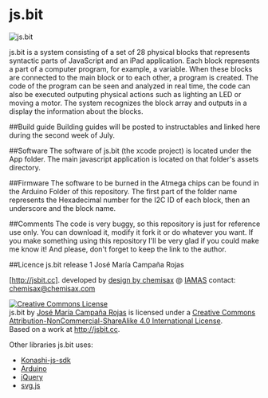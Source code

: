 # js.bit

![js.bit](http://jsbit.cc/github/jsbit.github.header.jpg)


js.bit is a system consisting of a set of 28 physical blocks that represents syntactic parts of JavaScript and an iPad application. Each block represents a part of a computer program, for example, a variable. When these blocks are connected to the main block or to each other, a program is created. The code of the program can be seen and analyzed in real time, the code can also be executed outputing physical actions such as lighting an LED or moving a motor. The system recognizes the block array and outputs in a display the information about the blocks.

##Build guide
Building guides will be posted to instructables and linked here during the second week of July.

##Software
The software of js.bit (the xcode project) is located under the App folder.
The main javascript application is located on that folder's assets directory.

##Firmware
The software to be burned in the Atmega chips can be found in the Arduino Folder of this repository. 
The first part of the folder name represents the Hexadecimal number for the I2C ID of each block, then an underscore and the block name.

##Comments
The code is very buggy, so this repository is just for reference use only.
You can download it, modify it fork it or do whatever you want.
If you make something using this repository I'll be very glad if you could make me know it!
And please, don't forget to keep the link to the author.

##Licence
js.bit release 1
José María Campaña Rojas

[http://jsbit.cc].
developed by [design by chemisax](http://chemisax.com) @ [IAMAS](http://iamas.ac.jp)
contact: [chemisax@chemisax.com](mailto:chemisax@chemisax.com?Subject=js.bit%20github%20contact%20fom)

<a rel="license" href="http://creativecommons.org/licenses/by-nc-sa/4.0/"><img alt="Creative Commons License" style="border-width:0" src="https://i.creativecommons.org/l/by-nc-sa/4.0/88x31.png" /></a><br /><span xmlns:dct="http://purl.org/dc/terms/" property="dct:title">js.bit</span> by <a xmlns:cc="http://creativecommons.org/ns#" href="http://chemisax.com" property="cc:attributionName" rel="cc:attributionURL">José María Campaña Rojas</a> is licensed under a <a rel="license" href="http://creativecommons.org/licenses/by-nc-sa/4.0/">Creative Commons Attribution-NonCommercial-ShareAlike 4.0 International License</a>.<br />Based on a work at <a xmlns:dct="http://purl.org/dc/terms/" href="http://jsbit.cc" rel="dct:source">http://jsbit.cc</a>.

Other libraries js.bit uses:

* [Konashi-js-sdk](https://github.com/YUKAI/konashi-js-sdk)
* [Arduino](http://www.arduino.cc) 
* [jQuery](https://jquery.com)
* [svg.js](https://github.com/wout/svg.js)
